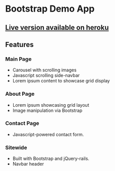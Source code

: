 # Bootstrap Demo App 
## [Live version available on heroku](http://shrouded-lake-8095.herokuapp.com/)

## Features

### Main Page
* Carousel with scrolling images
* Javascript scrolling side-navbar
* Lorem ipsum content to showcase grid display

### About Page
* Lorem ipsum showcasing grid layout
* Image manipulation via Bootstrap

### Contact Page
* Javascript-powered contact form.

### Sitewide
* Built with Bootstrap and jQuery-rails.
* Navbar header
